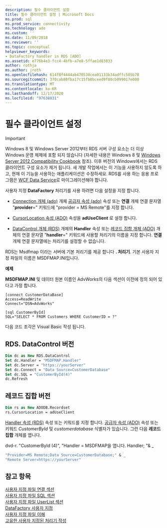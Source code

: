 ```yaml
---
description: 필수 클라이언트 설정
title: 필수 클라이언트 설정 | Microsoft Docs
ms.prod: sql
ms.prod_service: connectivity
ms.technology: ado
ms.custom: ''
ms.date: 11/09/2018
ms.reviewer: ''
ms.topic: conceptual
helpviewer_keywords:
- DataFactory handler in RDS [ADO]
ms.assetid: e776b4e3-fcc4-4bfb-a7e8-5ffae1d83833
author: rothja
ms.author: jroth
ms.openlocfilehash: 614f8f4444ab470530cea01133b34adffc505b78
ms.sourcegitcommit: 370cab80fba17c15fb0bceed9f80cb099017e000
ms.translationtype: MT
ms.contentlocale: ko-KR
ms.lasthandoff: 12/17/2020
ms.locfileid: "97638031"
---
```

# <a name="required-client-settings"></a>필수 클라이언트 설정
> [!IMPORTANT]
>  Windows 8 및 Windows Server 2012부터 RDS 서버 구성 요소는 더 이상 Windows 운영 체제에 포함 되지 않습니다 (자세한 내용은 Windows 8 및 [Windows Server 2012 Compatibility Cookbook](https://www.microsoft.com/download/details.aspx?id=27416) 참조). 이후 버전의 Windows에서는 RDS 클라이언트 구성 요소가 제거 됩니다. 새 개발 작업에서는 이 기능을 사용하지 않도록 하고, 현재 이 기능을 사용하는 애플리케이션은 수정하세요. RDS를 사용 하는 응용 프로그램은 [WCF Data Service](/dotnet/framework/wcf/)로 마이그레이션해야 합니다.  
  
 사용자 지정 **DataFactory** 처리기를 사용 하려면 다음 설정을 지정 합니다.  
  
-   [Connection 개체 (ado)](../../reference/ado-api/connection-object-ado.md) 개체 [공급자 속성 (ado)](../../reference/ado-api/provider-property-ado.md) 속성 또는 **연결** 개체 연결 문자열 "**provider**=" 키워드에 "provider = MS Remote"를 지정 합니다.  
  
-   [CursorLocation 속성 (ADO)](../../reference/ado-api/cursorlocation-property-ado.md) 속성을 **adUseClient** 로 설정 합니다.  
  
-   [DataControl 개체 (RDS)](../../reference/rds-api/datacontrol-object-rds.md) 개체의 **Handler** 속성 또는 [레코드 집합 개체 (ADO)](../../reference/ado-api/recordset-object-ado.md) 개체의 연결 문자열 "**handler**=" 키워드에 사용할 처리기의 이름을 지정 합니다. **연결** 개체 연결 문자열에는 처리기를 설정할 수 없습니다.  
  
 RDS는 Msdfmap 이라는 서버에 기본 처리기를 제공 합니다 **. 처리기**. 기본 사용자 지정 파일의 이름은 MSDFMAP.INI입니다.  
  
 **예제**  
  
 **MSDFMAP.INI** 및 데이터 원본 이름인 AdvWorks의 다음 섹션이 이전에 정의 되어 있다고 가정 합니다.  
  
```console
[connect CustomerDataBase]  
Access=ReadWrite  
Connect="DSN=AdvWorks"  
  
[sql CustomerById]  
SQL="SELECT * FROM Customers WHERE CustomerID = ?"  
```  
  
 다음 코드 조각은 Visual Basic 작성 됩니다.  
  
## <a name="rdsdatacontrol-version"></a>RDS. DataControl 버전  
  
```vb
Dim dc as New RDS.DataControl  
Set dc.Handler = "MSDFMAP.Handler"  
Set dc.Server = "https://yourServer"  
Set dc.Connect = "Data Source=CustomerDatabase"  
Set dc.SQL = "CustomerById(4)"  
dc.Refresh  
```  
  
## <a name="recordset-version"></a>레코드 집합 버전  
  
```vb
Dim rs as New ADODB.Recordset  
rs.CursorLocation = adUseClient  
```  
  
 [Handler 속성 (RDS)](../../reference/rds-api/handler-property-rds.md) 속성 또는 키워드를 지정 합니다. [공급자 속성 (ADO)](../../reference/ado-api/provider-property-ado.md) 속성 또는 키워드 *CustomerById* 및 *customerdatabase* 식별자가 있습니다. 그런 다음 **레코드 집합** 개체를 엽니다.  
  
 dvd-r. "CustomerById (4)", "Handler = MSDFMAP을 엽니다. Handler; "& _  
  
```vb
"Provider=MS Remote;Data Source=CustomerDatabase;" & _  
"Remote Server=https://yourServer"  
```  
  
## <a name="see-also"></a>참고 항목  
 [사용자 지정 파일 연결 섹션](./customization-file-connect-section.md)   
 [사용자 지정 파일 SQL 섹션](./customization-file-sql-section.md)   
 [사용자 지정 파일 UserList 섹션](./customization-file-userlist-section.md)   
 [DataFactory 사용자 지정](./datafactory-customization.md)   
 [사용자 지정 파일 이해](./understanding-the-customization-file.md)   
 [고유한 사용자 지정된 처리기 작성](./writing-your-own-customized-handler.md)